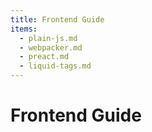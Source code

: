 ```yaml
---
title: Frontend Guide
items:
  - plain-js.md
  - webpacker.md
  - preact.md
  - liquid-tags.md
---
```


# Frontend Guide
